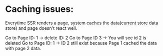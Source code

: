 # Caching issues:

Everytime SSR renders a page, system caches the data(current store data store) and page doesn't react well.

Go to Page ID: 1 -> delete ID: 2 Go to Page ID 3 -> You will see id 2 is deleted Go to Page ID: 1 -> ID 2 still exist because Page 1 cached the data with page 2 data.
